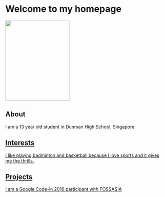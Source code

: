 <!DOCTYPE html>
<html>
  <head>
  <link rel="stylesheet" href="style.css" />
    <title>My Personal Portfolio Website</title>
  </head>
  <body>
<h1>Welcome to my homepage</h1>
    <img src="photo.jpg" width=200px height=250px/>
    <h2>About</h2>
    <p>I am a 13 year old student in Dunman High School, Singapore</p>
    <a href=http://dunmanhigh.moe.edu.sg/wp-content/uploads/website/index.html </a>
    <h2>Interests</h2>
    <p>I like playing badminton and basketball because I love sports and it gives me the thrills.</p>
    <a href=http://www.picturesof.net/_images_300/A_Basketball_and_a_Badminton_Racket_and_Birdie_Royalty_Free_Clipart_Picture_081023-129855-665018.jpg </a>
    <h2>Projects</h2>
    <p> I am a Google Code-in 2016 participant with <a href="http://fossasia.org">FOSSASIA</a></p>
    
  </body>
</html>
